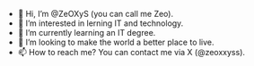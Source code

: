 - 👋 Hi, I’m @ZeOXyS (you can call me Zeo).
- 👀 I’m interested in lerning IT and technology.
- 🌱 I’m currently learning an IT degree.
- 💞️ I’m looking to make the world a better place to live.
- 📫 How to reach me? You can contact me via X (@zeoxxyss).

<!---
ZeOXyS/ZeOXyS is a ✨ special ✨ repository because its `README.md` (this file) appears on your GitHub profile.
You can click the Preview link to take a look at your changes.
--->
